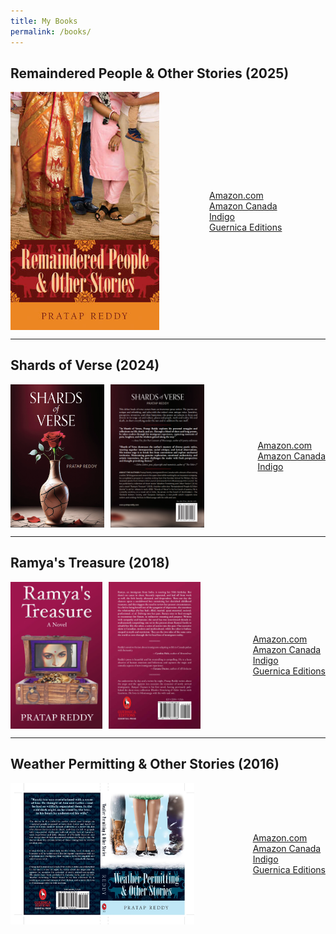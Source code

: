```yaml
---
title: My Books
permalink: /books/
---
```


## Remaindered People & Other Stories (2025)
<div style="display: flex; gap: 20px; align-items: center;">
  <div style="display: flex; gap: 10px;">
    <img src="/assets/images/remaindered-people.jpg" alt="Remaindered People Front Cover" style="width: 80%;">
  </div>
  <div>
    <ul style="list-style: none; padding: 0; margin: 0; white-space: nowrap;">
      <li><a href="https://a.co/d/34caoEF" target="_blank">Amazon.com</a></li>
      <li><a href="https://a.co/d/37KU2fG" target="_blank">Amazon Canada</a></li>
      <li><a href="https://www.indigo.ca/en-ca/remaindered-people-other-stories/9781771839365.html" target="_blank">Indigo</a></li>
      <li><a href="https://guernicaeditions.com/products/remaindered-people-amp-other-stories" target="_blank">Guernica Editions</a></li>
    </ul>
  </div>
</div>

---

## Shards of Verse (2024)
<div style="display: flex; gap: 20px; align-items: center;">
  <div style="display: flex; gap: 10px;">
    <img src="/assets/images/shards-front.png" alt="Shards of Verse Front Cover" style="width: 40%;">
    <img src="/assets/images/shards-back.png" alt="Shards of Verse Back Cover" style="width: 40%;">
  </div>
  <div>
    <ul style="list-style: none; padding: 0; margin: 0; white-space: nowrap;">
      <li><a href="https://a.co/d/1gXeKcF" target="_blank">Amazon.com</a></li>
      <li><a href="https://a.co/d/6u5zofX" target="_blank">Amazon Canada</a></li>
      <li><a href="https://www.indigo.ca/en-ca/shards-of-verse/9781069162908.html" target="_blank">Indigo</a></li>
    </ul>
  </div>
</div>

---

## Ramya's Treasure (2018)
<div style="display: flex; gap: 20px; align-items: center;">
  <div style="display: flex; gap: 10px;">
    <img src="/assets/images/ramya-front.jpg" alt="Ramya's Treasure Front Cover" style="width: 40%;">
    <img src="/assets/images/ramya-back.jpg" alt="Ramya's Treasure Back Cover" style="width: 40%;">
  </div>
  <div>
    <ul style="list-style: none; padding: 0; margin: 0; white-space: nowrap;">
      <li><a href="https://a.co/d/gMKhE8D" target="_blank">Amazon.com</a></li>
      <li><a href="https://a.co/d/brJkvG5" target="_blank">Amazon Canada</a></li>
      <li><a href="https://www.indigo.ca/en-ca/ramyas-treasure/9781771833288.html" target="_blank">Indigo</a></li>
      <li><a href="https://guernicaeditions.com/products/ramyas-treasure" target="_blank">Guernica Editions</a></li>
    </ul>
  </div>
</div>

---

## Weather Permitting & Other Stories (2016)
<div style="display: flex; gap: 20px; align-items: center;">
  <div style="display: flex; gap: 10px;">
    <img src="/assets/images/weather-permitting.jpg" alt="Weather Permitting" style="width: 80%;">
  </div>
  <div>
    <ul style="list-style: none; padding: 0; margin: 0; white-space: nowrap;">
      <li><a href="https://a.co/d/g2OVS0m" target="_blank">Amazon.com</a></li>
      <li><a href="https://a.co/d/6ChLLvd" target="_blank">Amazon Canada</a></li>
      <li><a href="https://www.indigo.ca/en-ca/weather-permitting-other-stories/9781771830560.html" target="_blank">Indigo</a></li>
      <li><a href="https://guernicaeditions.com/products/weather-permitting-amp-other-stories" target="_blank">Guernica Editions</a></li>
    </ul>
  </div>
</div>
